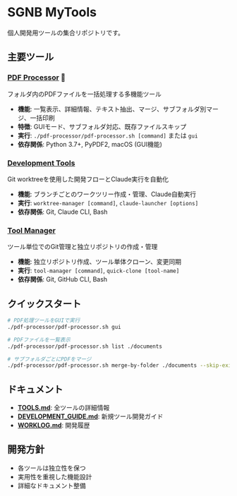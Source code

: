 # SGNB MyTools

個人開発用ツールの集合リポジトリです。

## 主要ツール

### [PDF Processor](./pdf-processor/) 🚀
フォルダ内のPDFファイルを一括処理する多機能ツール
- **機能**: 一覧表示、詳細情報、テキスト抽出、マージ、サブフォルダ別マージ、一括印刷
- **特徴**: GUIモード、サブフォルダ対応、既存ファイルスキップ
- **実行**: `./pdf-processor/pdf-processor.sh [command]` または `gui`
- **依存関係**: Python 3.7+, PyPDF2, macOS (GUI機能)

### [Development Tools](./worktree-manager/)
Git worktreeを使用した開発フローとClaude実行を自動化
- **機能**: ブランチごとのワークツリー作成・管理、Claude自動実行
- **実行**: `worktree-manager [command]`, `claude-launcher [options]`
- **依存関係**: Git, Claude CLI, Bash

### [Tool Manager](./tool-manager/)
ツール単位でのGit管理と独立リポジトリの作成・管理
- **機能**: 独立リポジトリ作成、ツール単体クローン、変更同期
- **実行**: `tool-manager [command]`, `quick-clone [tool-name]`
- **依存関係**: Git, GitHub CLI, Bash

## クイックスタート

```bash
# PDF処理ツールをGUIで実行
./pdf-processor/pdf-processor.sh gui

# PDFファイルを一覧表示
./pdf-processor/pdf-processor.sh list ./documents

# サブフォルダごとにPDFをマージ
./pdf-processor/pdf-processor.sh merge-by-folder ./documents --skip-existing
```

## ドキュメント

- **[TOOLS.md](./TOOLS.md)**: 全ツールの詳細情報
- **[DEVELOPMENT_GUIDE.md](./DEVELOPMENT_GUIDE.md)**: 新規ツール開発ガイド
- **[WORKLOG.md](./WORKLOG.md)**: 開発履歴

## 開発方針

- 各ツールは独立性を保つ
- 実用性を重視した機能設計
- 詳細なドキュメント整備